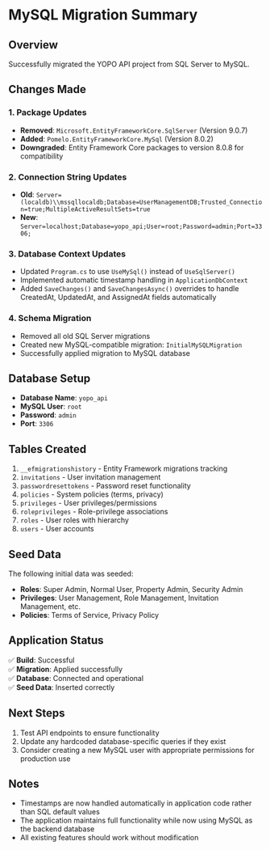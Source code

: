 # MySQL Migration Summary

## Overview
Successfully migrated the YOPO API project from SQL Server to MySQL.

## Changes Made

### 1. Package Updates
- **Removed**: `Microsoft.EntityFrameworkCore.SqlServer` (Version 9.0.7)
- **Added**: `Pomelo.EntityFrameworkCore.MySql` (Version 8.0.2)
- **Downgraded**: Entity Framework Core packages to version 8.0.8 for compatibility

### 2. Connection String Updates
- **Old**: `Server=(localdb)\\mssqllocaldb;Database=UserManagementDB;Trusted_Connection=true;MultipleActiveResultSets=true`
- **New**: `Server=localhost;Database=yopo_api;User=root;Password=admin;Port=3306;`

### 3. Database Context Updates
- Updated `Program.cs` to use `UseMySql()` instead of `UseSqlServer()`
- Implemented automatic timestamp handling in `ApplicationDbContext`
- Added `SaveChanges()` and `SaveChangesAsync()` overrides to handle CreatedAt, UpdatedAt, and AssignedAt fields automatically

### 4. Schema Migration
- Removed all old SQL Server migrations
- Created new MySQL-compatible migration: `InitialMySQLMigration`
- Successfully applied migration to MySQL database

## Database Setup
- **Database Name**: `yopo_api`
- **MySQL User**: `root`
- **Password**: `admin`
- **Port**: `3306`

## Tables Created
1. `__efmigrationshistory` - Entity Framework migrations tracking
2. `invitations` - User invitation management
3. `passwordresettokens` - Password reset functionality
4. `policies` - System policies (terms, privacy)
5. `privileges` - User privileges/permissions
6. `roleprivileges` - Role-privilege associations
7. `roles` - User roles with hierarchy
8. `users` - User accounts

## Seed Data
The following initial data was seeded:
- **Roles**: Super Admin, Normal User, Property Admin, Security Admin
- **Privileges**: User Management, Role Management, Invitation Management, etc.
- **Policies**: Terms of Service, Privacy Policy

## Application Status
✅ **Build**: Successful  
✅ **Migration**: Applied successfully  
✅ **Database**: Connected and operational  
✅ **Seed Data**: Inserted correctly  

## Next Steps
1. Test API endpoints to ensure functionality
2. Update any hardcoded database-specific queries if they exist
3. Consider creating a new MySQL user with appropriate permissions for production use

## Notes
- Timestamps are now handled automatically in application code rather than SQL default values
- The application maintains full functionality while now using MySQL as the backend database
- All existing features should work without modification
